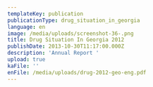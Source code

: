 ```yaml
---
templateKey: publication
publicationType: drug_situation_in_georgia
language: en
image: /media/uploads/screenshot-36-.png
title: Drug Situation In Georgia 2012
publishDate: 2013-10-30T11:17:00.000Z
description: 'Annual Report '
upload: true
kaFile: ''
enFile: /media/uploads/drug-2012-geo-eng.pdf
---
```


